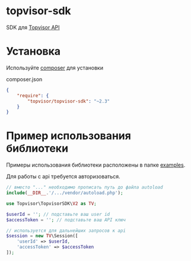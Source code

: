 # topvisor-sdk

SDK для [Topvisor API](https://topvisor.com/ru/api/v2/sdk-php/)

# Установка

Используйте [composer](https://getcomposer.org/) для установки

composer.json
```json
{
    "require": {
        "topvisor/topvisor-sdk": "~2.3"
    }
}
```

# Пример использования библиотеки

Примеры использования библиотеки расположены в папке [examples](https://github.com/topvisor/topvisor-sdk/tree/master/examples). 

Для работы с api требуется авторизоваться.

```php
// вместо "..." необходимо прописать путь до файла autoload
include(__DIR__.'/.../vendor/autoload.php');

use Topvisor\TopvisorSDK\V2 as TV;

$userId = ''; // подставьте ваш user id
$accessToken = ''; // подставьте ваш API ключ

// используется для дальнейших запросов к api
$session = new TV\Session([
    'userId' => $userId, 
    'accessToken' => $accessToken
]); 
```
